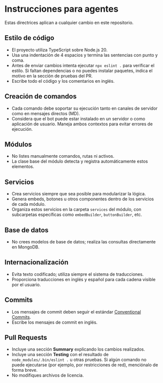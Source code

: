 # Instrucciones para agentes

Estas directrices aplican a cualquier cambio en este repositorio.

## Estilo de código
- El proyecto utiliza TypeScript sobre Node.js 20.
- Usa una indentación de 4 espacios y termina las sentencias con punto y coma.
- Antes de enviar cambios intenta ejecutar `npx eslint .` para verificar el estilo. Si faltan dependencias o no puedes instalar paquetes, indica el motivo en la sección de pruebas del PR.
- Escribe todo el código y los comentarios en inglés.

## Creación de comandos
- Cada comando debe soportar su ejecución tanto en canales de servidor como en mensajes directos (MD).
- Considera que el bot puede estar instalado en un servidor o como aplicación de usuario. Maneja ambos contextos para evitar errores de ejecución.

## Módulos
- No listes manualmente comandos, rutas ni activos.
- La clase base del módulo detecta y registra automáticamente estos elementos.

## Servicios
- Crea servicios siempre que sea posible para modularizar la lógica.
- Genera embeds, botones u otros componentes dentro de los servicios de cada módulo.
- Organiza estos servicios en la carpeta `services` del módulo, con subcarpetas específicas como `embedBuilder`, `buttonBuilder`, etc.

## Base de datos
- No crees modelos de base de datos; realiza las consultas directamente en MongoDB.

## Internacionalización
- Evita texto codificado; utiliza siempre el sistema de traducciones.
- Proporciona traducciones en inglés y español para cada cadena visible por el usuario.

## Commits
- Los mensajes de commit deben seguir el estándar [Conventional Commits](https://www.conventionalcommits.org/en/v1.0.0/).
- Escribe los mensajes de commit en inglés.

## Pull Requests
- Incluye una sección **Summary** explicando los cambios realizados.
- Incluye una sección **Testing** con el resultado de `node_modules/.bin/eslint .` u otras pruebas. Si algún comando no puede ejecutarse (por ejemplo, por restricciones de red), menciónalo de forma breve.
- No modifiques archivos de licencia.
